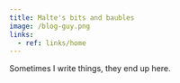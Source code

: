 ```yaml
---
title: Malte's bits and baubles
image: /blog-guy.png
links:
  - ref: links/home
---
```


Sometimes I write things, they end up here.
